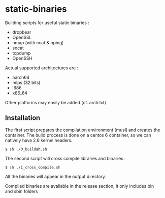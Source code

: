 # static-binaries

Building scripts for useful static binaries :
 * dropbear
 * OpenSSL
 * nmap (with ncat & nping)
 * socat
 * tcpdump
 * OpenSSH

Actual supported architectures are : 
 * aarch64
 * mips (32 bits)
 * i686
 * x86_64

Other platforms may easily be added (cf. arch.txt)


## Installation 

The first script prepares the compilation environment (musl) and creates the
container. The build process is done on a centos 6 container, so we can natively 
have 2.6 kernel headers.

```
$ sh ./0_buildah.sh
```

The second script will cross compile libraries and binaries :

```
$ sh ./1_cross_compile.sh
```

All the binaries will appear in the output directory.

Compiled binaries are available in the release section, it only includes bin and
sbin folders

